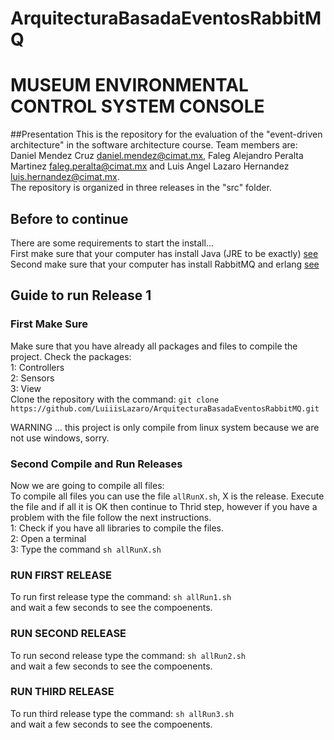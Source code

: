 # ArquitecturaBasadaEventosRabbitMQ
# MUSEUM ENVIRONMENTAL CONTROL SYSTEM CONSOLE

##Presentation
This is the repository for the evaluation of the "event-driven architecture" in the software architecture course.
Team members are: Daniel Mendez Cruz <daniel.mendez@cimat.mx>, Faleg Alejandro Peralta Martinez <faleg.peralta@cimat.mx> and Luis Angel Lazaro Hernandez <luis.hernandez@cimat.mx>.  
The repository is organized in three releases in the "src" folder.

## Before to continue
There are some requirements to start the install...  
First make sure that your computer has install Java (JRE to be exactly)  [see](http://openjdk.java.net/install/)  
Second make sure that your computer has install RabbitMQ and erlang [see](https://www.rabbitmq.com/)

## Guide to run Release 1

### First Make Sure
Make sure that you have already all packages and files to compile the project. Check the packages:  
1: Controllers  
2: Sensors  
3: View  
Clone the repository with the command: `git clone https://github.com/LuiiisLazaro/ArquitecturaBasadaEventosRabbitMQ.git`

WARNING ... this project is only compile from linux system because we are not use windows, sorry.

### Second Compile and Run Releases
Now we are going to compile all files:  
To compile all files you can use the file `allRunX.sh`, X is the release. Execute the file and if all it is OK then continue to Thrid step, however if you have a problem with the file follow the next instructions.  
1: Check if you have all libraries to compile the files.  
2: Open a terminal  
3: Type the command  `sh allRunX.sh`


### RUN FIRST RELEASE 
To run first release type the command:
`sh allRun1.sh`  
and wait a few seconds to see the compoenents.

### RUN SECOND RELEASE 
To run second release type the command:
`sh allRun2.sh`  
and wait a few seconds to see the compoenents.

### RUN THIRD RELEASE 
To run third release type the command:
`sh allRun3.sh`  
and wait a few seconds to see the compoenents.
